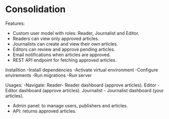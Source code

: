 # Consolidation

Features:
- Custom user model with roles: Reader, Journalist and Editor.
- Readers can view only approved articles.
- Journalists can create and view their own articles.
- Editors can review and approve pending articles.
- Email notifications when articles are approved.
- REST API endpoint for fetching approved articles.

Installtion
-Install dependencies
-Activate virtual environment
-Configure envirements
-Run migrations
-Run server

Usages:
-Navigate:
Reader- Reader dashboard (approve articles).
Editor - Editor dashboard (approve articles).
Journalist - Journalist dashboard (your articles).
- Admin panel: to manage users, publishers and articles. 
- API: returns approved articles.
